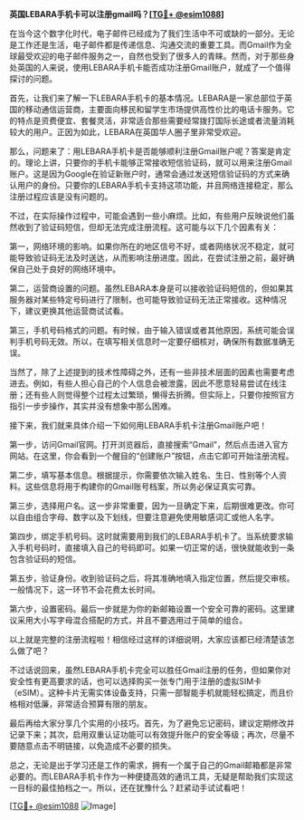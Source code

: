 **英国LEBARA手机卡可以注册gmail吗？[[TG💪+ @esim1088](https://t.me/s/esim1088)]**

在当今这个数字化时代，电子邮件已经成为了我们生活中不可或缺的一部分。无论是工作还是生活，电子邮件都是传递信息、沟通交流的重要工具。而Gmail作为全球最受欢迎的电子邮件服务之一，自然也受到了很多人的青睐。然而，对于那些身处英国的人来说，使用LEBARA手机卡能否成功注册Gmail账户，就成了一个值得探讨的问题。

首先，让我们来了解一下LEBARA手机卡的基本情况。LEBARA是一家总部位于英国的移动通信运营商，主要面向移民和留学生市场提供高性价比的电话卡服务。它的特点是资费便宜、套餐灵活，非常适合那些需要经常拨打国际长途或者流量消耗较大的用户。正因为如此，LEBARA在英国华人圈子里非常受欢迎。

那么，问题来了：用LEBARA手机卡是否能够顺利注册Gmail账户呢？答案是肯定的。理论上讲，只要你的手机卡能够正常接收短信验证码，就可以用来注册Gmail账户。这是因为Google在验证新账户时，通常会通过发送短信验证码的方式来确认用户的身份。只要你的LEBARA手机卡支持这项功能，并且网络连接稳定，那么注册过程应该是没有问题的。

不过，在实际操作过程中，可能会遇到一些小麻烦。比如，有些用户反映说他们虽然收到了验证码短信，但却无法完成注册流程。这可能与以下几个因素有关：

第一，网络环境的影响。如果你所在的地区信号不好，或者网络状况不稳定，就可能导致验证码无法及时送达，从而影响注册进度。因此，在尝试注册之前，最好确保自己处于良好的网络环境中。

第二，运营商设置的问题。虽然LEBARA本身是可以接收验证码短信的，但如果其服务器对某些特定号码进行了限制，也可能导致验证码无法正常接收。这种情况下，建议更换其他运营商试试看。

第三，手机号码格式的问题。有时候，由于输入错误或者其他原因，系统可能会误判手机号码无效。所以，在填写相关信息时一定要仔细核对，确保所有数据准确无误。

当然了，除了上述提到的技术性障碍之外，还有一些非技术层面的因素也需要考虑进去。例如，有些人担心自己的个人信息会被泄露，因此不愿意轻易尝试在线注册；还有些人则觉得整个过程太过繁琐，懒得去折腾。但实际上，只要你按照官方指引一步步操作，其实并没有想象中那么困难。

接下来，我们就来具体介绍一下如何用LEBARA手机卡注册Gmail账户吧！

第一步，访问Gmail官网。打开浏览器后，直接搜索“Gmail”，然后点击进入官方网站。在这里，你会看到一个醒目的“创建账户”按钮，点击它即可开始注册流程。

第二步，填写基本信息。根据提示，你需要依次输入姓名、生日、性别等个人资料。这些信息将用于构建你的Gmail账号档案，所以务必保证真实可靠。

第三步，选择用户名。这一步非常重要，因为一旦确定下来，后期很难更改。你可以自由组合字母、数字以及下划线，但要注意避免使用敏感词汇或他人名字。

第四步，绑定手机号码。这时就需要用到我们的LEBARA手机卡了。当系统要求输入手机号码时，直接填入自己的号码即可。如果一切正常的话，很快就能收到一条包含验证码的短信。

第五步，验证身份。收到验证码之后，将其准确地填入指定位置，然后提交审核。一般情况下，这一环节不会花费太长时间。

第六步，设置密码。最后一步就是为你的新邮箱设置一个安全可靠的密码。这里建议采用大小写字母混合搭配的方式，并且不要选用过于简单的组合。

以上就是完整的注册流程啦！相信经过这样的详细说明，大家应该都已经清楚该怎么做了吧？

不过话说回来，虽然LEBARA手机卡完全可以胜任Gmail注册的任务，但如果你对安全性有更高要求的话，也可以选择购买一张专门用于注册的虚拟SIM卡（eSIM）。这种卡片无需实体设备支持，只需一部智能手机就能轻松搞定，而且价格相对低廉，非常适合预算有限的朋友。

最后再给大家分享几个实用的小技巧。首先，为了避免忘记密码，建议定期修改并记录下来；其次，启用双重认证功能可以有效提升账户的安全等级；再次，尽量不要随意点击不明链接，以免造成不必要的损失。

总之，无论是出于学习还是工作的需求，拥有一个属于自己的Gmail邮箱都是非常必要的。而LEBARA手机卡作为一种便捷高效的通讯工具，无疑是帮助我们实现这一目标的最佳拍档之一。所以，还在犹豫什么？赶紧动手试试看吧！

[[TG💪+ @esim1088](https://t.me/s/esim1088) ![Image](https://i.postimg.cc/4NQfJmqS/Snipaste-2025-05-13-00-14-12.png)]